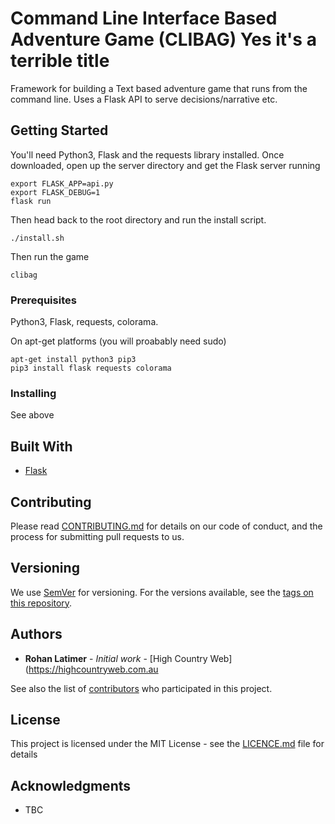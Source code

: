 # Command Line Interface Based Adventure Game (CLIBAG) Yes it's a terrible title

Framework for building a Text based adventure game that runs from the command line. Uses a Flask API to serve decisions/narrative etc.

## Getting Started

You'll need Python3, Flask and the requests library installed. Once downloaded, open up the server directory and get the Flask server running

```
export FLASK_APP=api.py
export FLASK_DEBUG=1
flask run
```

Then head back to the root directory and run the install script.

```
./install.sh
```

Then run the game
```
clibag
```

### Prerequisites

Python3, Flask, requests, colorama.

On apt-get platforms (you will proabably need sudo)

```
apt-get install python3 pip3
pip3 install flask requests colorama
```

### Installing

See above


## Built With

* [Flask](http://flask.pocoo.org/)

## Contributing

Please read [CONTRIBUTING.md](CONTRUBUTING.md) for details on our code of conduct, and the process for submitting pull requests to us.

## Versioning

We use [SemVer](http://semver.org/) for versioning. For the versions available, see the [tags on this repository](https://github.com/hcw-rohan/clibag/tags). 

## Authors

* **Rohan Latimer** - *Initial work* - [High Country Web](https://highcountryweb.com.au

See also the list of [contributors](https://github.com/hcw-rohan/clibag/contributors) who participated in this project.

## License

This project is licensed under the MIT License - see the [LICENCE.md](LICENCE.md) file for details

## Acknowledgments

* TBC
